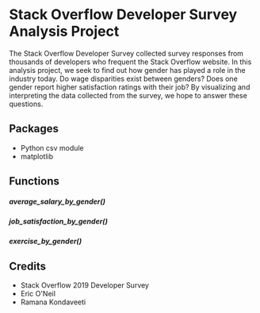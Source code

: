 # Stack Overflow Developer Survey Analysis Project 
The Stack Overflow Developer Survey collected survey responses from thousands of developers who frequent the Stack Overflow website. In this analysis project, we seek to find out how gender has played a role in the industry today. Do wage disparities exist between genders? Does one gender report higher satisfaction ratings with their job? By visualizing and interpreting the data collected from the survey, we hope to answer these questions.

## Packages
- Python csv module
- matplotlib

## Functions
##### average_salary_by_gender()
##### job_satisfaction_by_gender()
##### exercise_by_gender()

## Credits
- Stack Overflow 2019 Developer Survey
- Eric O'Neil
- Ramana Kondaveeti
